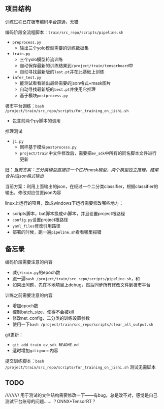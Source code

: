 ## 项目结构

训练过程已在极市编码平台跑通，无错

编码阶段全流程脚本：`train/src_repo/scripts/pipeline.sh`
- `preprocess.py`
  - 输出三个yolo模型需要的训练数据集
- `train.py`
  - 三个yolo模型轮流训练
  - 自动保存最新的训练结果到`/project/train/tensorboard`中
  - 自动寻找最新版的`last.pt`并在此基础上训练
- `infer_test.py`
  - 能测试看看输出最终需要的json格式+mask图片
  - 自动寻找最新版的`best.pt`并使用它推理
  - 基于模块`postprocess.py`

极市平台训练：`bash /project/train/src_repo/scripts/for_training_on_jishi.sh`
- 包含前两个py脚本的调用

推理测试
- `ji.py`
  - 同样基于模块`postprocess.py`
  - `project/train`中文件修改后，需要把`ev_sdk`中所有的同名脚本文件进行更新

旧：*当前方案：三分类模型直接拼一个栏杆mask模型，两个模型独立推理，结果合并成json格式输出*

当前方案：利用上面输出的json，在经过一个二分类classifier，根据classifier的输出，修改对应位置json内容

linux上运行的项目，改成windows下运行需要修改哪些地方：
- scripts脚本，bat脚本换成sh脚本，并且设置project根路径
- `config.py`设置project根路径
- `yaml_files`修改引用路径
- 部署的时候，跑一遍`pipeline.sh`看看哪里报错


## 备忘录

编码阶段需要注意的内容
- 减小`train.py`的epoch数
- 跑一遍`bash /project/train/src_repo/scripts/pipeline.sh`，和
- 如果出问题，先在本地项目上debug，然后同步所有修改文件到极市平台

训练之前需要注意的内容
- 增加epoch数
- 控制batch_size，使得不会被kill
- 修改net_config，二分类的训练设置参数
- 使用一下`bash /project/train/src_repo/scripts/clear_all_output.sh`

git更新：
- `git add train ev_sdk README.md`
- 适时增加`gitignore`内容

提交训练脚本：`bash /project/train/src_repo/scripts/for_training_on_jishi.sh`
测试无需脚本


## TODO
///////// 
用于测试的文件结构需要修改一下——有bug，总是改不对，感觉是自己测试平台账号的问题……
？ONNX+TensorRT？